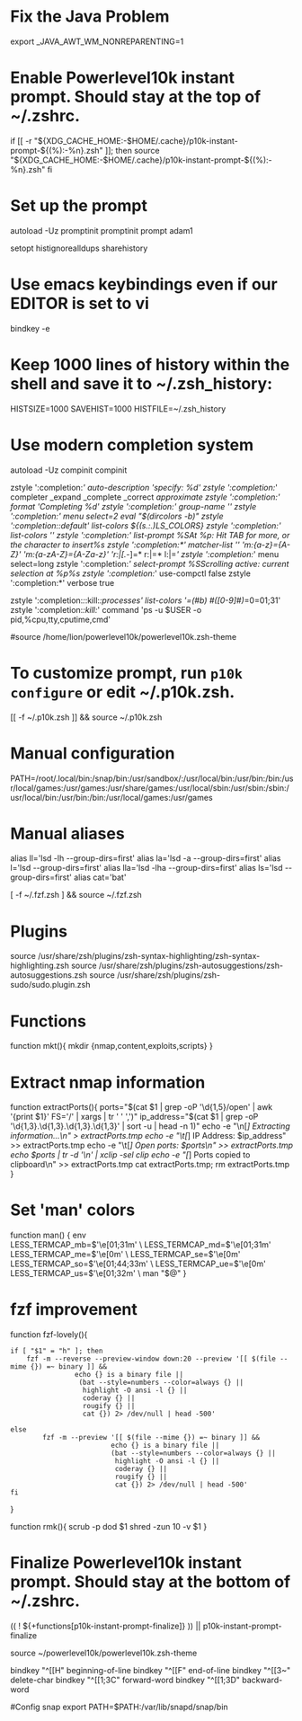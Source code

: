 # Fix the Java Problem
export _JAVA_AWT_WM_NONREPARENTING=1

# Enable Powerlevel10k instant prompt. Should stay at the top of ~/.zshrc.
if [[ -r "${XDG_CACHE_HOME:-$HOME/.cache}/p10k-instant-prompt-${(%):-%n}.zsh" ]]; then
  source "${XDG_CACHE_HOME:-$HOME/.cache}/p10k-instant-prompt-${(%):-%n}.zsh"
fi

# Set up the prompt

autoload -Uz promptinit
promptinit
prompt adam1

setopt histignorealldups sharehistory

# Use emacs keybindings even if our EDITOR is set to vi
bindkey -e

# Keep 1000 lines of history within the shell and save it to ~/.zsh_history:
HISTSIZE=1000
SAVEHIST=1000
HISTFILE=~/.zsh_history

# Use modern completion system
autoload -Uz compinit
compinit

zstyle ':completion:*' auto-description 'specify: %d'
zstyle ':completion:*' completer _expand _complete _correct _approximate
zstyle ':completion:*' format 'Completing %d'
zstyle ':completion:*' group-name ''
zstyle ':completion:*' menu select=2
eval "$(dircolors -b)"
zstyle ':completion:*:default' list-colors ${(s.:.)LS_COLORS}
zstyle ':completion:*' list-colors ''
zstyle ':completion:*' list-prompt %SAt %p: Hit TAB for more, or the character to insert%s
zstyle ':completion:*' matcher-list '' 'm:{a-z}={A-Z}' 'm:{a-zA-Z}={A-Za-z}' 'r:|[._-]=* r:|=* l:|=*'
zstyle ':completion:*' menu select=long
zstyle ':completion:*' select-prompt %SScrolling active: current selection at %p%s
zstyle ':completion:*' use-compctl false
zstyle ':completion:*' verbose true

zstyle ':completion:*:*:kill:*:processes' list-colors '=(#b) #([0-9]#)*=0=01;31'
zstyle ':completion:*:kill:*' command 'ps -u $USER -o pid,%cpu,tty,cputime,cmd'

#source /home/lion/powerlevel10k/powerlevel10k.zsh-theme

# To customize prompt, run `p10k configure` or edit ~/.p10k.zsh.
[[ -f ~/.p10k.zsh ]] && source ~/.p10k.zsh

# Manual configuration

PATH=/root/.local/bin:/snap/bin:/usr/sandbox/:/usr/local/bin:/usr/bin:/bin:/usr/local/games:/usr/games:/usr/share/games:/usr/local/sbin:/usr/sbin:/sbin:/usr/local/bin:/usr/bin:/bin:/usr/local/games:/usr/games

# Manual aliases
alias ll='lsd -lh --group-dirs=first'
alias la='lsd -a --group-dirs=first'
alias l='lsd --group-dirs=first'
alias lla='lsd -lha --group-dirs=first'
alias ls='lsd --group-dirs=first'
alias cat='bat'

[ -f ~/.fzf.zsh ] && source ~/.fzf.zsh

# Plugins
source /usr/share/zsh/plugins/zsh-syntax-highlighting/zsh-syntax-highlighting.zsh
source /usr/share/zsh/plugins/zsh-autosuggestions/zsh-autosuggestions.zsh
source /usr/share/zsh/plugins/zsh-sudo/sudo.plugin.zsh

# Functions
function mkt(){
	mkdir {nmap,content,exploits,scripts}
}

# Extract nmap information
function extractPorts(){
	ports="$(cat $1 | grep -oP '\d{1,5}/open' | awk '{print $1}' FS='/' | xargs | tr ' ' ',')"
	ip_address="$(cat $1 | grep -oP '\d{1,3}\.\d{1,3}\.\d{1,3}\.\d{1,3}' | sort -u | head -n 1)"
	echo -e "\n[*] Extracting information...\n" > extractPorts.tmp
	echo -e "\t[*] IP Address: $ip_address"  >> extractPorts.tmp
	echo -e "\t[*] Open ports: $ports\n"  >> extractPorts.tmp
	echo $ports | tr -d '\n' | xclip -sel clip
	echo -e "[*] Ports copied to clipboard\n"  >> extractPorts.tmp
	cat extractPorts.tmp; rm extractPorts.tmp
}

# Set 'man' colors
function man() {
    env \
    LESS_TERMCAP_mb=$'\e[01;31m' \
    LESS_TERMCAP_md=$'\e[01;31m' \
    LESS_TERMCAP_me=$'\e[0m' \
    LESS_TERMCAP_se=$'\e[0m' \
    LESS_TERMCAP_so=$'\e[01;44;33m' \
    LESS_TERMCAP_ue=$'\e[0m' \
    LESS_TERMCAP_us=$'\e[01;32m' \
    man "$@"
}

# fzf improvement
function fzf-lovely(){

	if [ "$1" = "h" ]; then
		fzf -m --reverse --preview-window down:20 --preview '[[ $(file --mime {}) =~ binary ]] &&
 	                echo {} is a binary file ||
	                 (bat --style=numbers --color=always {} ||
	                  highlight -O ansi -l {} ||
	                  coderay {} ||
	                  rougify {} ||
	                  cat {}) 2> /dev/null | head -500'

	else
	        fzf -m --preview '[[ $(file --mime {}) =~ binary ]] &&
	                         echo {} is a binary file ||
	                         (bat --style=numbers --color=always {} ||
	                          highlight -O ansi -l {} ||
	                          coderay {} ||
	                          rougify {} ||
	                          cat {}) 2> /dev/null | head -500'
	fi
}

function rmk(){
	scrub -p dod $1
	shred -zun 10 -v $1
}

# Finalize Powerlevel10k instant prompt. Should stay at the bottom of ~/.zshrc.
(( ! ${+functions[p10k-instant-prompt-finalize]} )) || p10k-instant-prompt-finalize


source ~/powerlevel10k/powerlevel10k.zsh-theme


bindkey "^[[H" beginning-of-line
bindkey "^[[F" end-of-line
bindkey "^[[3~" delete-char
bindkey "^[[1;3C" forward-word
bindkey "^[[1;3D" backward-word

#Config snap
export PATH=$PATH:/var/lib/snapd/snap/bin
